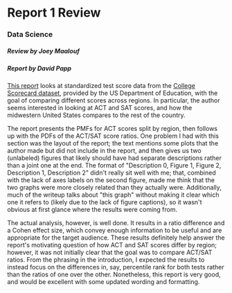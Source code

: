 # Report 1 Review
### Data Science
##### Review by Joey Maalouf
##### Report by David Papp

[This report](https://github.com/davpapp/ThinkStats2/blob/master/Reports/report1.md) looks at standardized test score data from the [College Scorecard dataset](https://collegescorecard.ed.gov/data), provided by the US Department of Education, with the goal of comparing different scores across regions. In particular, the author seems interested in looking at ACT and SAT scores, and how the midwestern United States compares to the rest of the country.

The report presents the PMFs for ACT scores split by region, then follows up with the PDFs of the ACT/SAT score ratios. One problem I had with this section was the layout of the report; the text mentions some plots that the author made but did not include in the report, and then gives us two (unlabeled) figures that likely should have had separate descriptions rather than a joint one at the end. The format of "Description 0, Figure 1, Figure 2, Description 1, Description 2" didn't really sit well with me; that, combined with the lack of axes labels on the second figure, made me think that the two graphs were more closely related than they actually were. Additionally, much of the writeup talks about "this graph" without making it clear which one it refers to (likely due to the lack of figure captions), so it wasn't obvious at first glance where the results were coming from.

The actual analysis, however, is well done. It results in a ratio difference and a Cohen effect size, which convey enough information to be useful and are appropriate for the target audience. These results definitely help answer the report's motivating question of how ACT and SAT scores differ by region; however, it was not initially clear that the goal was to compare ACT/SAT ratios. From the phrasing in the introduction, I expected the results to instead focus on the differences in, say, percentile rank for both tests rather than the ratios of one over the other. Nonetheless, this report is very good, and would be excellent with some updated wording and formatting.
